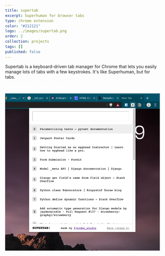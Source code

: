 ```yaml
---
title: supertab
excerpt: Superhuman for browser tabs
type: chrome extension
color: "#212121"
logo: ../images/supertab.png
order: 2
collection: projects
tags: []
published: false
---
```


Supertab is a keyboard-driven tab manager for Chrome that lets you easily manage lots of tabs with a few keystrokes. It's like Superhuman, but for tabs.


<div class="flex items-center justify-center mb-16">
    <a href="https://supertab.io/" target="_blank" rel="noreferrer" style="color: #fff; text-decoration: none" class="bg-gray-900 hover:bg-gray-800 hover:shadow-lg text-white font-bold py-2 px-4 rounded flex flex-row">
        Website
    </a>
    <a href="https://chrome.google.com/webstore/detail/supertab/oeajakmafiamnjnkbnodipelchkomnac" target="_blank" rel="noreferrer" style="color: #fff; text-decoration: none" class="bg-gray-900 hover:bg-gray-800 hover:shadow-lg text-white font-bold py-2 px-4 rounded flex flex-row ml-4">
        Download for Chrome
    </a>
</div>

![Screenshot](../images/supertab-screenshot.png)
